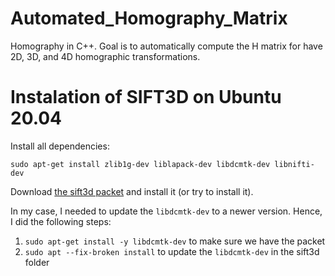 # Automated_Homography_Matrix
Homography in C++. Goal is to automatically compute the H matrix for have 2D, 3D, and 4D homographic transformations. 

# Instalation of SIFT3D on Ubuntu 20.04

Install all dependencies:

	sudo apt-get install zlib1g-dev liblapack-dev libdcmtk-dev libnifti-dev

Download [the sift3d packet](https://github.com/bbrister/SIFT3D/releases) and install it (or try to install it).

In my case, I needed to update the `libdcmtk-dev` to a newer version. Hence, I did the following steps:

1. `sudo apt-get install -y libdcmtk-dev` to make sure we have the packet
2. `sudo apt --fix-broken install` to update the `libdcmtk-dev` in the sift3d folder




